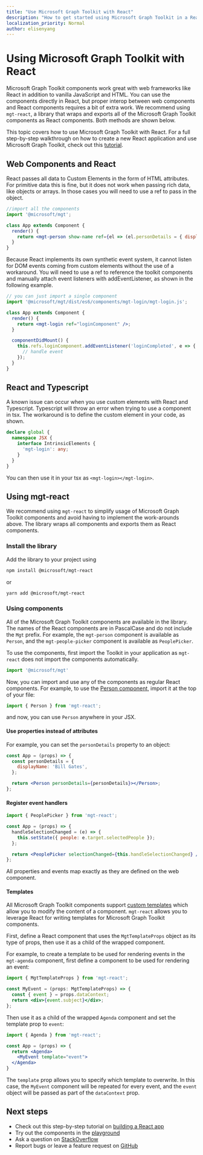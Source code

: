 ```yaml
---
title: "Use Microsoft Graph Toolkit with React"
description: "How to get started using Microsoft Graph Toolkit in a React application."
localization_priority: Normal
author: elisenyang
---
```


# Using Microsoft Graph Toolkit with React

Microsoft Graph Toolkit components work great with web frameworks like React in addition to vanilla JavaScript and HTML. You can use the components directly in React, but proper interop between web components and React components requires a bit of extra work. We recommend using `mgt-react`, a library that wraps and exports all of the Microsoft Graph Toolkit components as React components. Both methods are shown below. 

This topic covers how to use Microsoft Graph Toolkit with React. For a full step-by-step walkthrough on how to create a new React application and use Microsoft Graph Toolkit, check out this [tutorial](https://developer.microsoft.com/graph/blogs/a-lap-around-microsoft-graph-toolkit-day-13-using-microsoft-graph-toolkit-with-react/).

## Web Components and React

React passes all data to Custom Elements in the form of HTML attributes. For primitive data this is fine, but it does not work when passing rich data, like objects or arrays. In those cases you will need to use a ref to pass in the object.

```jsx
//import all the components
import '@microsoft/mgt';

class App extends Component {
  render() {
    return <mgt-person show-name ref={el => (el.personDetails = { displayName: 'Megan Bowen' })} />;
  }
}
```
Because React implements its own synthetic event system, it cannot listen for DOM events coming from custom elements without the use of a workaround. You will need to use a ref to reference the toolkit components and manually attach event listeners with addEventListener, as shown in the following example.

```jsx
// you can just import a single component
import '@microsoft/mgt/dist/es6/components/mgt-login/mgt-login.js';

class App extends Component {
  render() {
    return <mgt-login ref="loginComponent" />;
  }

  componentDidMount() {
    this.refs.loginComponent.addEventListener('loginCompleted', e => {
      // handle event
    });
  }
}
```

## React and Typescript

A known issue can occur when you use custom elements with React and Typescript. Typescript will throw an error when trying to use a component in tsx. The workaround is to define the custom element in your code, as shown.

```ts
declare global {
  namespace JSX {
    interface IntrinsicElements {
      'mgt-login': any;
    }
  }
}
```
You can then use it in your tsx as `<mgt-login></mgt-login>`.

## Using mgt-react

We recommend using `mgt-react` to simplify usage of Microsoft Graph Toolkit components and avoid having to implement the work-arounds above. The library wraps all components and exports them as React components. 

### Install the library
Add the library to your project using

```bash
npm install @microsoft/mgt-react
```
or
```bash
yarn add @microsoft/mgt-react
```
### Using components

All of the Microsoft Graph Toolkit components are available in the library. The names of the React components are in PascalCase and do not include the `Mgt` prefix. For example, the `mgt-person` component is available as `Person`, and the `mgt-people-picker` component is available as `PeoplePicker`.

To use the components, first import the Toolkit in your application as `mgt-react` does not import the components automatically.

```jsx
import '@microsoft/mgt'
```
Now, you can import and use any of the components as regular React components. For example, to use the [Person component](../components/person.md), import it at the top of your file:

```jsx
import { Person } from 'mgt-react';
```
and now, you can use `Person` anywhere in your JSX.

#### Use properties instead of attributes

For example, you can set the `personDetails` property to an object:

```jsx
const App = (props) => {
  const personDetails = {
    displayName: 'Bill Gates',
  };

  return <Person personDetails={personDetails}></Person>;
};
```

#### Register event handlers

```jsx
import { PeoplePicker } from 'mgt-react';

const App = (props) => {
  handleSelectionChanged = (e) => {
    this.setState({ people: e.target.selectedPeople });
  };

  return <PeoplePicker selectionChanged={this.handleSelectionChanged} />;
};
```
All properties and events map exactly as they are defined on the web component.

#### Templates

All Microsoft Graph Toolkit components support [custom templates](../templates.md) which allow you to modify the content of a component. `mgt-react` allows you to leverage React for writing templates for Microsoft Graph Toolkit components.

First, define a React component that uses the `MgtTemplateProps` object as its type of props, then use it as a child of the wrapped component.

For example, to create a template to be used for rendering events in the `mgt-agenda` component, first define a component to be used for rendering an event:
```jsx
import { MgtTemplateProps } from 'mgt-react';

const MyEvent = (props: MgtTemplateProps) => {
  const { event } = props.dataContext;
  return <div>{event.subject}</div>;
};
```
Then use it as a child of the wrapped `Agenda` component and set the template prop to `event`:
```jsx
import { Agenda } from 'mgt-react';

const App = (props) => {
  return <Agenda>
    <MyEvent template="event">
  </Agenda>
}
```

The `template` prop allows you to specify which template to overwrite. In this case, the `MyEvent` component will be repeated for every event, and the `event` object will be passed as part of the `dataContext` prop.

## Next steps
- Check out this step-by-step tutorial on [building a React app](https://developer.microsoft.com/graph/blogs/a-lap-around-microsoft-graph-toolkit-day-13-using-microsoft-graph-toolkit-with-react/)
- Try out the components in the [playground](https://mgt.dev)
- Ask a question on [StackOverflow](https://aka.ms/mgt-question)
- Report bugs or leave a feature request on [GitHub](https://aka.ms/mgt)
